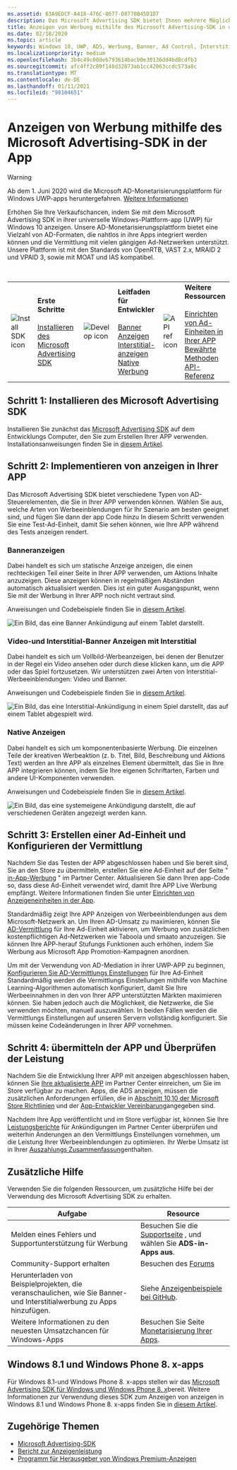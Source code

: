 ```yaml
---
ms.assetid: 63A9EDCF-A418-476C-8677-D8770B45D1D7
description: Das Microsoft Advertising SDK bietet Ihnen mehrere Möglichkeiten, Ihre APP mit Werbung zu verdienen.
title: Anzeigen von Werbung mithilfe des Microsoft Advertising-SDK in der App
ms.date: 02/18/2020
ms.topic: article
keywords: Windows 10, UWP, ADS, Werbung, Banner, Ad Control, Interstitial
ms.localizationpriority: medium
ms.openlocfilehash: 3b4c49c08deb793614bacb0e30136dd4bd8cdfb3
ms.sourcegitcommit: afc4ff2c89f148d32073ab1cc42063ccdc573a8c
ms.translationtype: MT
ms.contentlocale: de-DE
ms.lasthandoff: 01/11/2021
ms.locfileid: "98104651"
---
```

# <a name="display-ads-in-your-app-with-the-microsoft-advertising-sdk"></a>Anzeigen von Werbung mithilfe des Microsoft Advertising-SDK in der App

>[!WARNING]
> Ab dem 1. Juni 2020 wird die Microsoft AD-Monetarisierungsplattform für Windows UWP-apps heruntergefahren. [Weitere Informationen](https://social.msdn.microsoft.com/Forums/windowsapps/en-US/db8d44cb-1381-47f7-94d3-c6ded3fea36f/microsoft-ad-monetization-platform-shutting-down-june-1st?forum=aiamgr)

Erhöhen Sie Ihre Verkaufschancen, indem Sie mit dem Microsoft Advertising SDK in ihrer universelle Windows-Plattform-app (UWP) für Windows 10 anzeigen. Unsere AD-Monetarisierungsplattform bietet eine Vielzahl von AD-Formaten, die nahtlos in ihre Apps integriert werden können und die Vermittlung mit vielen gängigen Ad-Netzwerken unterstützt. Unsere Plattform ist mit den Standards von OpenRTB, VAST 2.x, MRAID 2 und VPAID 3, sowie mit MOAT und IAS kompatibel. 

<br/>

<table style="border: none !important;">
<colgroup>
<col width="10%" />
<col width="23%" />
<col width="10%" />
<col width="23%" />
<col width="10%" />
<col width="23%" />
</colgroup>
<tbody>
<tr>
<td align="left"><img src="images/install-sdk.png" alt="Install SDK icon" /></td>
<td align="left"><b>Erste Schritte</b><br/><br/>
    <a href="https://marketplace.visualstudio.com/items?itemName=AdMediator.MicrosoftAdvertisingSDK">Installieren des Microsoft Advertising SDK</a>
</td>
<td align="left"><img src="images/write-code.png" alt="Develop icon" /></td>
<td align="left"><b>Leitfaden für Entwickler</b><br/><br/>
    <a href="banner-ads.md">Banner Anzeigen</a>
    <br/>
    <a href="interstitial-ads.md">Interstitial-anzeigen</a>
    <br/>
    <a href="native-ads.md">Native Werbung</a>
    </td>
<td align="left"><img src="images/api-reference.png" alt="API ref icon" /></td>
<td align="left"><b>Weitere Ressourcen</b><br/><br/>
    <a href="set-up-ad-units-in-your-app.md">Einrichten von Ad-Einheiten in Ihrer APP</a>
    <br/>
    <a href="best-practices-for-ads-in-apps.md">Bewährte Methoden</a>
    <br/>
    <a href="/uwp/api/overview/advertising">API-Referenz</a>
    </td>
</tr>
</tbody>
</table>

## <a name="step-1-install-the-microsoft-advertising-sdk"></a>Schritt 1: Installieren des Microsoft Advertising SDK

Installieren Sie zunächst das [Microsoft Advertising SDK](https://marketplace.visualstudio.com/items?itemName=AdMediator.MicrosoftAdvertisingSDK) auf dem Entwicklungs Computer, den Sie zum Erstellen Ihrer APP verwenden. Installationsanweisungen finden Sie in [diesem Artikel](install-the-microsoft-advertising-libraries.md).

## <a name="step-2-implement-ads-in-your-app"></a>Schritt 2: Implementieren von anzeigen in Ihrer APP

Das Microsoft Advertising SDK bietet verschiedene Typen von AD-Steuerelementen, die Sie in Ihrer APP verwenden können. Wählen Sie aus, welche Arten von Werbeeinblendungen für Ihr Szenario am besten geeignet sind, und fügen Sie dann der app Code hinzu In diesem Schritt verwenden Sie eine Test-Ad-Einheit, damit Sie sehen können, wie Ihre APP während des Tests anzeigen rendert.

### <a name="banner-ads"></a>Banneranzeigen

Dabei handelt es sich um statische Anzeige anzeigen, die einen rechteckigen Teil einer Seite in Ihrer APP verwenden, um Aktions Inhalte anzuzeigen. Diese anzeigen können in regelmäßigen Abständen automatisch aktualisiert werden. Dies ist ein guter Ausgangspunkt, wenn Sie mit der Werbung in Ihrer APP noch nicht vertraut sind.

Anweisungen und Codebeispiele finden Sie in [diesem Artikel](adcontrol-in-xaml-and--net.md).

![Ein Bild, das eine Banner Ankündigung auf einem Tablet darstellt.](images/banner-ad.png)

### <a name="interstitial-video-and-interstitial-banner-ads"></a>Video-und Interstitial-Banner Anzeigen mit Interstitial

Dabei handelt es sich um Vollbild-Werbeanzeigen, bei denen der Benutzer in der Regel ein Video ansehen oder durch diese klicken kann, um die APP oder das Spiel fortzusetzen. Wir unterstützen zwei Arten von Interstitial-Werbeeinblendungen: Video und Banner.

Anweisungen und Codebeispiele finden Sie in [diesem Artikel](interstitial-ads.md).

![Ein Bild, das eine Interstitial-Ankündigung in einem Spiel darstellt, das auf einem Tablet abgespielt wird.](images/interstitial-ad.png)

### <a name="native-ads"></a>Native Anzeigen

Dabei handelt es sich um komponentenbasierte Werbung. Die einzelnen Teile der kreativen Werbeaktion (z. b. Titel, Bild, Beschreibung und Aktions Text) werden an Ihre APP als einzelnes Element übermittelt, das Sie in Ihre APP integrieren können, indem Sie Ihre eigenen Schriftarten, Farben und andere UI-Komponenten verwenden.

Anweisungen und Codebeispiele finden Sie in [diesem Artikel](native-ads.md).

![Ein Bild, das eine systemeigene Ankündigung darstellt, die auf verschiedenen Geräten angezeigt werden kann.](images/native-ad.png)

<span id="ad-mediation"/>

## <a name="step-3-create-an-ad-unit-and-configure-mediation"></a>Schritt 3: Erstellen einer Ad-Einheit und Konfigurieren der Vermittlung

Nachdem Sie das Testen der APP abgeschlossen haben und Sie bereit sind, Sie an den Store zu übermitteln, erstellen Sie eine Ad-Einheit auf der Seite " [in-App-Werbung](../publish/in-app-ads.md) " im Partner Center. Aktualisieren Sie dann Ihren app-Code so, dass diese Ad-Einheit verwendet wird, damit Ihre APP Live Werbung empfängt. Weitere Informationen finden Sie unter [Einrichten von Anzeigeneinheiten in der App](set-up-ad-units-in-your-app.md#live-ad-units).

Standardmäßig zeigt Ihre APP Anzeigen von Werbeeinblendungen aus dem Microsoft-Netzwerk an. Um Ihren AD-Umsatz zu maximieren, können Sie [AD-Vermittlung](ad-mediation-service.md) für Ihre Ad-Einheit aktivieren, um Werbung von zusätzlichen kostenpflichtigen Ad-Netzwerken wie Taboola und smaato anzuzeigen. Sie können Ihre APP-herauf Stufungs Funktionen auch erhöhen, indem Sie Werbung aus Microsoft App Promotion-Kampagnen anordnen.

Um mit der Verwendung von AD-Mediation in ihrer UWP-APP zu beginnen, [Konfigurieren Sie AD-Vermittlungs Einstellungen](../publish/in-app-ads.md#mediation-settings) für Ihre Ad-Einheit Standardmäßig werden die Vermittlungs Einstellungen mithilfe von Machine Learning-Algorithmen automatisch konfiguriert, damit Sie Ihre Werbeeinnahmen in den von Ihrer APP unterstützten Märkten maximieren können. Sie haben jedoch auch die Möglichkeit, die Netzwerke, die Sie verwenden möchten, manuell auszuwählen. In beiden Fällen werden die Vermittlungs Einstellungen auf unseren Servern vollständig konfiguriert. Sie müssen keine Codeänderungen in Ihrer APP vornehmen.    

## <a name="step-4-submit-your-app-and-review-performance"></a>Schritt 4: übermitteln der APP und Überprüfen der Leistung

Nachdem Sie die Entwicklung Ihrer APP mit anzeigen abgeschlossen haben, können Sie [Ihre aktualisierte APP](../publish/app-submissions.md) im Partner Center einreichen, um Sie im Store verfügbar zu machen. Apps, die ADS anzeigen, müssen die zusätzlichen Anforderungen erfüllen, die in [Abschnitt 10,10 der Microsoft Store Richtlinien](/legal/windows/agreements/store-policies#1010-advertising-conduct-and-content) und der [App-Entwickler Vereinbarung](/legal/windows/agreements/app-developer-agreement)angegeben sind.

Nachdem Ihre App veröffentlicht und im Store verfügbar ist, können Sie Ihre [Leistungsberichte](../publish/advertising-performance-report.md) für Ankündigungen im Partner Center überprüfen und weiterhin Änderungen an den Vermittlungs Einstellungen vornehmen, um die Leistung Ihrer Werbeeinblendungen zu optimieren. Ihr Werbe Umsatz ist in Ihrer [Auszahlungs Zusammenfassung](/partner-center/payout-statement)enthalten.

<span id="additional-help" />

## <a name="additional-help"></a>Zusätzliche Hilfe

Verwenden Sie die folgenden Ressourcen, um zusätzliche Hilfe bei der Verwendung des Microsoft Advertising SDK zu erhalten.

|  Aufgabe    | Resource |               
|----------|-------|
| Melden eines Fehlers und Supportunterstützung für Werbung     | Besuchen Sie die [Supportseite](https://developer.microsoft.com/windows/support) , und wählen Sie **ADS-in-Apps aus**.        |
| Community-Support erhalten     | Besuchen des [Forums](https://social.msdn.microsoft.com/forums/windowsapps/en-US/home?category=windowsapps)       |
| Herunterladen von Beispielprojekten, die veranschaulichen, wie Sie Banner- und Interstitialwerbung zu Apps hinzufügen.     | Siehe [Anzeigenbeispiele bei GitHub](https://github.com/Microsoft/Windows-universal-samples/tree/master/Samples/Advertising).       |
| Weitere Informationen zu den neuesten Umsatzchancen für Windows-Apps     | Besuchen Sie Seite [Monetarisierung Ihrer Apps](https://developer.microsoft.com/store/monetize).        |

## <a name="windows-81-and-windows-phone-8x-apps"></a>Windows 8.1 und Windows Phone 8. x-apps

Für Windows 8.1-und Windows Phone 8. x-apps stellen wir das [Microsoft Advertising SDK für Windows und Windows Phone 8. x](https://marketplace.visualstudio.com/items?itemName=AdMediator.MicrosoftAdvertisingSDKforWindowsandWindowsPhone8x)bereit. Weitere Informationen zur Verwendung dieses SDK zum Anzeigen von anzeigen in Windows 8.1 und Windows Phone 8. x-apps finden Sie in [diesem Artikel](/previous-versions/windows/apps/dn792120(v=win.10)).

## <a name="related-topics"></a>Zugehörige Themen

* [Microsoft Advertising-SDK](https://marketplace.visualstudio.com/items?itemName=AdMediator.MicrosoftAdvertisingSDK)
* [Bericht zur Anzeigenleistung](../publish/advertising-performance-report.md)
* [Programm für Herausgeber von Windows Premium-Anzeigen](windows-premium-ads-publishers-program.md)